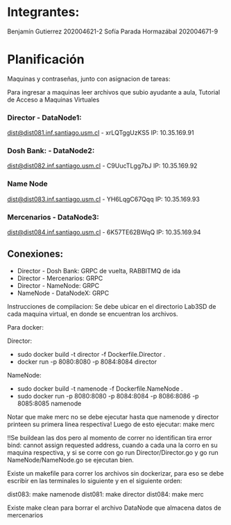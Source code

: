# Integrantes:
Benjamín Gutierrez 202004621-2 
Sofía Parada Hormazábal 202004671-9

# Planificación


Maquinas y contraseñas, junto con asignacion de tareas:

Para ingresar a maquinas leer archivos que subio ayudante a aula, Tutorial de Acceso a Maquinas Virtuales

### Director - DataNode1:
dist@dist081.inf.santiago.usm.cl - xrLQTggUzKS5 IP: 10.35.169.91

### Dosh Bank: - DataNode2:
dist@dist082.inf.santiago.usm.cl - C9UucTLgg7bJ IP: 10.35.169.92

### Name Node
dist@dist083.inf.santiago.usm.cl - YH6LqgC67Qqq IP: 10.35.169.93

### Mercenarios - DataNode3:
dist@dist084.inf.santiago.usm.cl - 6K57TE62BWqQ IP: 10.35.169.94


## Conexiones:

- Director - Dosh Bank: GRPC de vuelta, RABBITMQ de ida
- Director - Mercenarios: GRPC
- Director - NameNode: GRPC
- NameNode - DataNodeX: GRPC

Instrucciones de compilacion: 
Se debe ubicar en el directorio Lab3SD de cada maquina virtual, en donde se encuentran los archivos.

Para docker:
 
Director: 
- sudo docker build -t director -f Dockerfile.Director .
- docker run -p 8080:8080 -p 8084:8084 director

NameNode: 
- sudo docker build -t namenode -f Dockerfile.NameNode .
- sudo docker run -p 8080:8080 -p 8084:8084 -p 8086:8086 -p 8085:8085 namenode

Notar que make merc no se debe ejecutar hasta que namenode y director printeen su primera linea respectiva!
Luego de esto ejecutar: make merc


!!Se buildean las dos pero al momento de correr no identifican tira error bind: cannot assign requested address, cuando a cada una la corro en su maquina respectiva, y si se corre con go run Director/Director.go y go run NameNode/NameNode.go se ejecutan bien.

Existe un makefile para correr los archivos sin dockerizar, para eso se debe escribir en las terminales lo siguiente y en el siguiente orden:

dist083: make namenode
dist081: make director
dist084: make merc

Existe make clean para borrar el archivo DataNode que almacena datos de mercenarios

